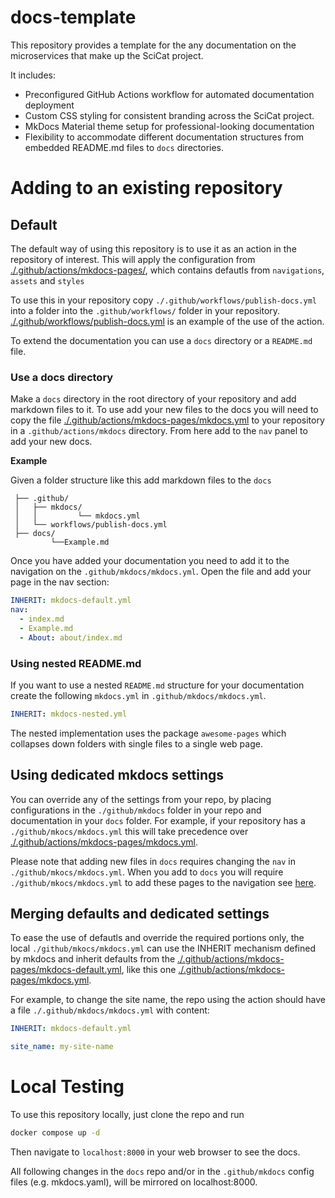 # docs-template

This repository provides a template for the any documentation on the microservices that make up the SciCat project.

It includes:

   *  Preconfigured GitHub Actions workflow for automated documentation deployment
   *  Custom CSS styling for consistent branding across the SciCat project.
   *  MkDocs Material theme setup for professional-looking documentation
   *  Flexibility to accommodate different documentation structures from embedded README.md files to `docs` directories.

# Adding to an existing repository

## Default
The default way of using this repository is to use it as an action in the repository of interest. This will apply the configuration from [./.github/actions/mkdocs-pages/](./.github/actions/mkdocs-pages/), which contains defautls from `navigations`, `assets` and `styles` 

To use this in your repository copy `./.github/workflows/publish-docs.yml` into a folder into the `.github/workflows/` folder in your repository. [./.github/workflows/publish-docs.yml](./.github/workflows/publish-docs.yml) is an example of the use of the action.

To extend the documentation you can use a `docs` directory or a `README.md` file.
### Use a docs directory

Make a `docs` directory in the root directory of your repository and add markdown files to it. To use add your new files to the docs you will need to copy the file [./.github/actions/mkdocs-pages/mkdocs.yml](./.github/actions/mkdocs-pages/mkdocs.yml) to your repository in a `.github/actions/mkdocs` directory. From here add to the `nav` panel to add your new docs.

**Example**

 Given a folder structure like this add markdown files to the `docs`
```
 ├── .github/
 │   ├── mkdocs/
 │   │         └── mkdocs.yml
 │   └── workflows/publish-docs.yml
 ├── docs/
         └──Example.md
```
 Once you have added your documentation you need to add it to the navigation on the `.github/mkdocs/mkdocs.yml`. Open the file and add your page in the nav section:
 ```yaml
 INHERIT: mkdocs-default.yml
 nav:
   - index.md
   - Example.md
   - About: about/index.md
 ```

### Using nested README.md

If you want to use a nested `README.md` structure for your documentation create the following `mkdocs.yml` in `.github/mkdocs/mkdocs.yml`.
```yaml
INHERIT: mkdocs-nested.yml
```
The nested implementation uses the package `awesome-pages` which collapses down folders with single files to a single web page.

## Using dedicated mkdocs settings

You can override any of the settings from your repo, by placing configurations in the `./github/mkdocs` folder in your repo and documentation in your `docs` folder. For example, if your repository has a `./github/mkocs/mkdocs.yml` this will take precedence over [./.github/actions/mkdocs-pages/mkdocs.yml](./.github/actions/mkdocs-pages/mkdocs.yml). 

Please note that adding new files in `docs` requires changing the `nav` in `./github/mkocs/mkdocs.yml`. When you add to `docs` you will require `./github/mkocs/mkdocs.yml` to add these pages to the navigation see [here](#use-a-docs-directory).

## Merging defaults and dedicated settings

To ease the use of defautls and override the required portions only, the local `./github/mkocs/mkdocs.yml` can use the INHERIT mechanism defined by mkdocs and inherit defaults from the [./.github/actions/mkdocs-pages/mkdocs-default.yml](./.github/actions/mkdocs-pages/mkdocs-default.yml), like this one [./.github/actions/mkdocs-pages/mkdocs.yml](./.github/actions/mkdocs-pages/mkdocs.yml).

For example, to change the site name, the repo using the action should have a file `./.github/mkdocs/mkdocs.yml` with content:

```yaml
INHERIT: mkdocs-default.yml

site_name: my-site-name
```

# Local Testing

To use this repository locally, just clone the repo and run

```bash
docker compose up -d
```
Then navigate to `localhost:8000` in your web browser to see the docs.

All following changes in the `docs` repo and/or in the `.github/mkdocs` config files (e.g. mkdocs.yaml), will be mirrored on localhost:8000.
